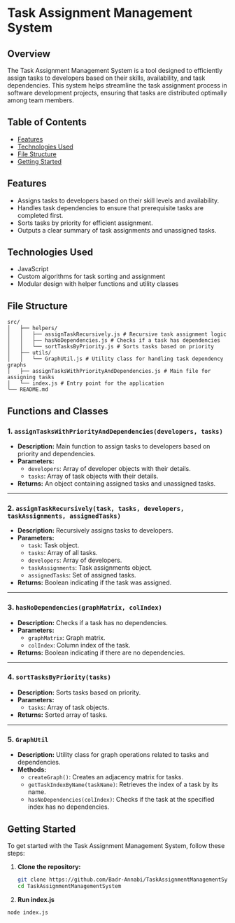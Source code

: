 # Task Assignment Management System

## Overview

The Task Assignment Management System is a tool designed to efficiently assign tasks to developers based on their skills, availability, and task dependencies. This system helps streamline the task assignment process in software development projects, ensuring that tasks are distributed optimally among team members.

## Table of Contents

- [Features](#features)
- [Technologies Used](#technologies-used)
- [File Structure](#file-structure)
- [Getting Started](#getting-started)

## Features

- Assigns tasks to developers based on their skill levels and availability.
- Handles task dependencies to ensure that prerequisite tasks are completed first.
- Sorts tasks by priority for efficient assignment.
- Outputs a clear summary of task assignments and unassigned tasks.

## Technologies Used

- JavaScript
- Custom algorithms for task sorting and assignment
- Modular design with helper functions and utility classes

## File Structure

```angular2html
src/
│   ├── helpers/
│   │   ├── assignTaskRecursively.js # Recursive task assignment logic
│   │   ├── hasNoDependencies.js # Checks if a task has dependencies
│   │   └── sortTasksByPriority.js # Sorts tasks based on priority 
│   ├── utils/
│   │   └── GraphUtil.js # Utility class for handling task dependency graphs 
│   ├── assignTasksWithPriorityAndDependencies.js # Main file for assigning tasks
│   └── index.js # Entry point for the application
└── README.md
```

## Functions and Classes

### 1. `assignTasksWithPriorityAndDependencies(developers, tasks)`

- **Description:** Main function to assign tasks to developers based on priority and dependencies.
- **Parameters:**
    - `developers`: Array of developer objects with their details.
    - `tasks`: Array of task objects with their details.
- **Returns:** An object containing assigned tasks and unassigned tasks.

---

### 2. `assignTaskRecursively(task, tasks, developers, taskAssignments, assignedTasks)`

- **Description:** Recursively assigns tasks to developers.
- **Parameters:**
    - `task`: Task object.
    - `tasks`: Array of all tasks.
    - `developers`: Array of developers.
    - `taskAssignments`: Task assignments object.
    - `assignedTasks`: Set of assigned tasks.
- **Returns:** Boolean indicating if the task was assigned.

---

### 3. `hasNoDependencies(graphMatrix, colIndex)`

- **Description:** Checks if a task has no dependencies.
- **Parameters:**
    - `graphMatrix`: Graph matrix.
    - `colIndex`: Column index of the task.
- **Returns:** Boolean indicating if there are no dependencies.

---

### 4. `sortTasksByPriority(tasks)`

- **Description:** Sorts tasks based on priority.
- **Parameters:**
    - `tasks`: Array of task objects.
- **Returns:** Sorted array of tasks.

---

### 5. `GraphUtil`

- **Description:** Utility class for graph operations related to tasks and dependencies.
- **Methods:**
    - `createGraph()`: Creates an adjacency matrix for tasks.
    - `getTaskIndexByName(taskName)`: Retrieves the index of a task by its name.
    - `hasNoDependencies(colIndex)`: Checks if the task at the specified index has no dependencies.


## Getting Started

To get started with the Task Assignment Management System, follow these steps:

1. **Clone the repository:**
   ```bash
   git clone https://github.com/Badr-Annabi/TaskAssignmentManagementSystem.git
   cd TaskAssignmentManagementSystem
2. **Run index.js**
```
node index.js
```

